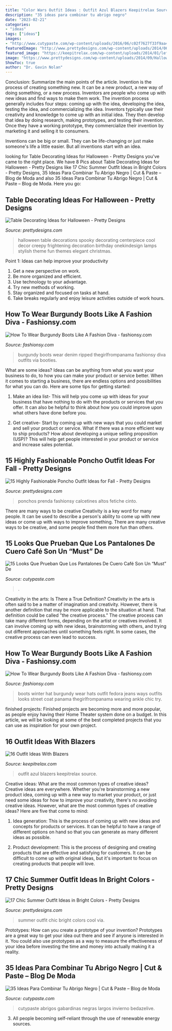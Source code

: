 ```yaml
---
title: "Color Wars Outfit Ideas : Outfit Azul Blazers Keepitrelax Source"
description: "35 ideas para combinar tu abrigo negro"
date: "2023-02-21"
categories:
- "ideas"
tags: ["ideas"]
images:
- "http://www.cutypaste.com/wp-content/uploads/2016/06/c02f7627f33f9aa48dce0448f3910580.jpg"
featuredImage: "http://www.prettydesigns.com/wp-content/uploads/2014/06/Chic-Summer-Outfit.jpg"
featured_image: "https://keepitrelax.com/wp-content/uploads/2014/01/lefties-azul-oscuro-gas-blazerslook-main-single.jpg"
image: "https://www.prettydesigns.com/wp-content/uploads/2014/09/Halloween-Table-with-Stylish-Lamps.jpg"
ShowToc: true
author: "Dr. Gavin Nolan"
---
```



Conclusion: Summarize the main points of the article.
Invention is the process of creating something new. It can be a new product, a new way of doing something, or a new process. Inventors are people who come up with new ideas and find ways to make them work.
The invention process generally includes four steps: coming up with the idea, developing the idea, testing the idea, and commercializing the idea. Inventors typically use their creativity and knowledge to come up with an initial idea. They then develop that idea by doing research, making prototypes, and testing their invention. Once they have a working prototype, they commercialize their invention by marketing it and selling it to consumers.

Inventions can be big or small. They can be life-changing or just make someone's life a little easier. But all inventions start with an idea.

	

		
looking for Table Decorating Ideas for Halloween - Pretty Designs you've came to the right place. We have 8 Pics about Table Decorating Ideas for Halloween - Pretty Designs like 17 Chic Summer Outfit Ideas in Bright Colors - Pretty Designs, 35 Ideas Para Combinar Tu Abrigo Negro | Cut &amp; Paste – Blog de Moda and also 35 Ideas Para Combinar Tu Abrigo Negro | Cut &amp; Paste – Blog de Moda. Here you go:
		
    
## Table Decorating Ideas For Halloween - Pretty Designs

<img loading=lazy src="https://www.prettydesigns.com/wp-content/uploads/2014/09/Halloween-Table-with-Stylish-Lamps.jpg" onerror="this.onerror=null;this.src='https://tse3.mm.bing.net/th?id=OIP.g3jmLUfSzBVqAg23M_AXTQHaLH&amp;pid=15.1';" alt="Table Decorating Ideas for Halloween - Pretty Designs">

_Source: prettydesigns.com_

>halloween table decorations spooky decorating centerpiece cool decor creepy frightening decoration birthday onekindesign lamps stylish theme fun themes elegant christmas. 

	

Point 1: Ideas can help improve your productivity
1. Get a new perspective on work.
2. Be more organized and efficient.
3. Use technology to your advantage.
4. Try new methods of working.
5. Stay organized and focused on tasks at hand.
6. Take breaks regularly and enjoy leisure activities outside of work hours.

    
## How To Wear Burgundy Boots Like A Fashion Diva - Fashionsy.com

<img loading=lazy src="https://fashionsy.com/wp-content/uploads/2016/10/Burgundy-Ripped-Denim-3-630x944.jpg" onerror="this.onerror=null;this.src='https://tse4.mm.bing.net/th?id=OIP.O9F1AmGxHg3-4U6YPTuJuAHaLG&amp;pid=15.1';" alt="How To Wear Burgundy Boots Like A Fashion Diva - fashionsy.com">

_Source: fashionsy.com_

>burgundy boots wear denim ripped thegirlfrompanama fashionsy diva outfits via booties. 

	

What are some ideas?
Ideas can be anything from what you want your business to do, to how you can make your product or service better. When it comes to starting a business, there are endless options and possibilities for what you can do. Here are some tips for getting started: 
1. Make an idea list- This will help you come up with ideas for your business that have nothing to do with the products or services that you offer. It can also be helpful to think about how you could improve upon what others have done before you.

2. Get creative- Start by coming up with new ways that you could market and sell your product or service. What if there was a more efficient way to ship products? How about developing a unique selling proposition (USP)? This will help get people interested in your product or service and increase sales potential. 


    
## 15 Highly Fashionable Poncho Outfit Ideas For Fall - Pretty Designs

<img loading=lazy src="https://www.prettydesigns.com/wp-content/uploads/2014/09/Chic-Poncho-Outfit-Idea-for-Fall.jpg" onerror="this.onerror=null;this.src='https://tse3.mm.bing.net/th?id=OIP.8WNR1zStpefMIqvKa2St3QHaKz&amp;pid=15.1';" alt="15 Highly Fashionable Poncho Outfit Ideas for Fall - Pretty Designs">

_Source: prettydesigns.com_

>ponchos prenda fashionsy calcetines altos fetiche cinto. 

	

There are many ways to be creative
Creativity is a key word for many people. It can be used to describe a person's ability to come up with new ideas or come up with ways to improve something. There are many creative ways to be creative, and some people find them more fun than others.

    
## 15 Looks Que Prueban Que Los Pantalones De Cuero Café Son Un “Must” De

<img loading=lazy src="https://www.cutypaste.com/wp-content/uploads/2019/04/9e5743fb66ac9de9a8ae717ae696b30a.jpg" onerror="this.onerror=null;this.src='https://tse4.mm.bing.net/th?id=OIP.T5xgUqAmcZJApZbiyY-_vwHaQo&amp;pid=15.1';" alt="15 Looks Que Prueban Que Los Pantalones De Cuero Café Son Un “Must” De">

_Source: cutypaste.com_

>. 

	

Creativity in the arts: Is There a True Definition?
Creativity in the arts is often said to be a matter of imagination and creativity. However, there is another definition that may be more applicable to the situation at hand. That definition could be called "the creative process." The creative process can take many different forms, depending on the artist or creatives involved. It can involve coming up with new ideas, brainstorming with others, and trying out different approaches until something feels right. In some cases, the creative process can even lead to success.

    
## How To Wear Burgundy Boots Like A Fashion Diva - Fashionsy.com

<img loading=lazy src="http://fashionsy.com/wp-content/uploads/2016/10/burgundy-hat-asos-white-oversized-coat-7-for-all-mankind-braided-jeans-balenciaga-burgundy-boots-black-turtleneck-How-to-style-a-hat-during-winter.-1-copy-1-630x944.jpg" onerror="this.onerror=null;this.src='https://tse4.mm.bing.net/th?id=OIP.swRt-1pRJFffGzyEMDpy8QHaLG&amp;pid=15.1';" alt="How To Wear Burgundy Boots Like A Fashion Diva - fashionsy.com">

_Source: fashionsy.com_

>boots winter hat burgundy wear hats outfit fedora jeans ways outfits looks street coat panama thegirlfrompanama wearing ankle chic try. 

	

finished projects:
Finished projects are becoming more and more popular, as people enjoy having their Home Theater system done on a budget. In this article, we will be looking at some of the best completed projects that you can use as inspiration for your own project.

    
## 16 Outfit Ideas With Blazers

<img loading=lazy src="https://keepitrelax.com/wp-content/uploads/2014/01/lefties-azul-oscuro-gas-blazerslook-main-single.jpg" onerror="this.onerror=null;this.src='https://tse1.mm.bing.net/th?id=OIP.EwXCu7R0l2xjNJ8YwCq2qwHaK3&amp;pid=15.1';" alt="16 Outfit Ideas With Blazers">

_Source: keepitrelax.com_

>outfit azul blazers keepitrelax source. 

	

Creative ideas: What are the most common types of creative ideas?
Creative ideas are everywhere. Whether you're brainstorming a new product idea, coming up with a new way to market your product, or just need some ideas for how to improve your creativity, there's no avoiding creative ideas. However, what are the most common types of creative ideas? Here are five that come to mind: 
1. Idea generation: This is the process of coming up with new ideas and concepts for products or services. It can be helpful to have a range of different options on hand so that you can generate as many different ideas as possible.

2. Product development: This is the process of designing and creating products that are effective and satisfying for customers. It can be difficult to come up with original ideas, but it's important to focus on creating products that people will love.


    
## 17 Chic Summer Outfit Ideas In Bright Colors - Pretty Designs

<img loading=lazy src="http://www.prettydesigns.com/wp-content/uploads/2014/06/Chic-Summer-Outfit.jpg" onerror="this.onerror=null;this.src='https://tse2.mm.bing.net/th?id=OIP.YPBAn0ImFOHGF9vsnu9yVAHaK3&amp;pid=15.1';" alt="17 Chic Summer Outfit Ideas in Bright Colors - Pretty Designs">

_Source: prettydesigns.com_

>summer outfit chic bright colors cool via. 

	

Prototypes: How can you create a prototype of your invention?
Prototypes are a great way to get your idea out there and see if anyone is interested in it. You could also use prototypes as a way to measure the effectiveness of your idea before investing the time and money into actually making it a reality.

    
## 35 Ideas Para Combinar Tu Abrigo Negro | Cut &amp; Paste – Blog De Moda

<img loading=lazy src="http://www.cutypaste.com/wp-content/uploads/2016/06/c02f7627f33f9aa48dce0448f3910580.jpg" onerror="this.onerror=null;this.src='https://tse1.mm.bing.net/th?id=OIP.cm8idSrhW3pP2D5vaEQPBwHaLE&amp;pid=15.1';" alt="35 Ideas Para Combinar Tu Abrigo Negro | Cut &amp; Paste – Blog de Moda">

_Source: cutypaste.com_

>cutypaste abrigos gabardinas negras largos invierno bedazelive. 

	

3. All people becoming self-reliant through the use of renewable energy sources. 

